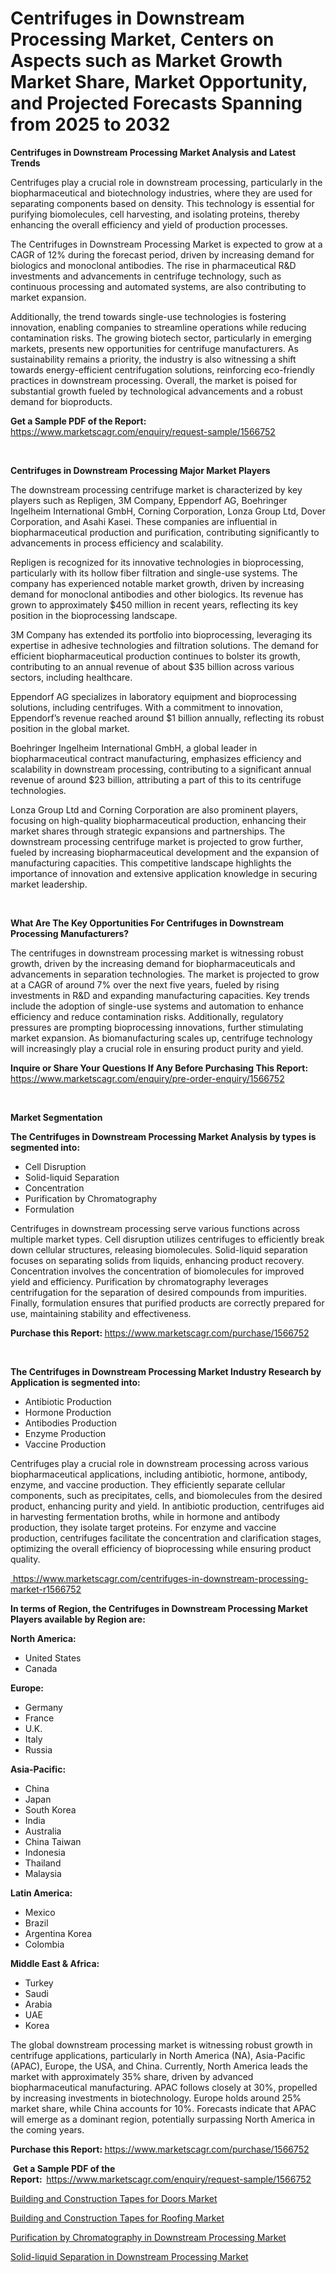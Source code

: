 <p><h1>Centrifuges in Downstream Processing Market, Centers on Aspects such as Market Growth Market Share, Market Opportunity, and Projected Forecasts Spanning from 2025 to 2032</h1></p><p><strong>Centrifuges in Downstream Processing Market Analysis and Latest Trends</strong></p>
<p><p>Centrifuges play a crucial role in downstream processing, particularly in the biopharmaceutical and biotechnology industries, where they are used for separating components based on density. This technology is essential for purifying biomolecules, cell harvesting, and isolating proteins, thereby enhancing the overall efficiency and yield of production processes. </p><p>The Centrifuges in Downstream Processing Market is expected to grow at a CAGR of 12% during the forecast period, driven by increasing demand for biologics and monoclonal antibodies. The rise in pharmaceutical R&D investments and advancements in centrifuge technology, such as continuous processing and automated systems, are also contributing to market expansion. </p><p>Additionally, the trend towards single-use technologies is fostering innovation, enabling companies to streamline operations while reducing contamination risks. The growing biotech sector, particularly in emerging markets, presents new opportunities for centrifuge manufacturers. As sustainability remains a priority, the industry is also witnessing a shift towards energy-efficient centrifugation solutions, reinforcing eco-friendly practices in downstream processing. Overall, the market is poised for substantial growth fueled by technological advancements and a robust demand for bioproducts.</p></p>
<p><strong>Get a Sample PDF of the Report:&nbsp;</strong> <a href="https://www.marketscagr.com/enquiry/request-sample/1566752?utm_campaign=2114&utm_medium=2&utm_source=Github&utm_content=ia&utm_term=22032025&utm_id=centrifuges-in-downstream-processing">https://www.marketscagr.com/enquiry/request-sample/1566752</a></p>
<p>&nbsp;</p>
<p><strong>Centrifuges in Downstream Processing Major Market Players</strong></p>
<p><p>The downstream processing centrifuge market is characterized by key players such as Repligen, 3M Company, Eppendorf AG, Boehringer Ingelheim International GmbH, Corning Corporation, Lonza Group Ltd, Dover Corporation, and Asahi Kasei. These companies are influential in biopharmaceutical production and purification, contributing significantly to advancements in process efficiency and scalability.</p><p>Repligen is recognized for its innovative technologies in bioprocessing, particularly with its hollow fiber filtration and single-use systems. The company has experienced notable market growth, driven by increasing demand for monoclonal antibodies and other biologics. Its revenue has grown to approximately $450 million in recent years, reflecting its key position in the bioprocessing landscape.</p><p>3M Company has extended its portfolio into bioprocessing, leveraging its expertise in adhesive technologies and filtration solutions. The demand for efficient biopharmaceutical production continues to bolster its growth, contributing to an annual revenue of about $35 billion across various sectors, including healthcare.</p><p>Eppendorf AG specializes in laboratory equipment and bioprocessing solutions, including centrifuges. With a commitment to innovation, Eppendorf’s revenue reached around $1 billion annually, reflecting its robust position in the global market.</p><p>Boehringer Ingelheim International GmbH, a global leader in biopharmaceutical contract manufacturing, emphasizes efficiency and scalability in downstream processing, contributing to a significant annual revenue of around $23 billion, attributing a part of this to its centrifuge technologies.</p><p>Lonza Group Ltd and Corning Corporation are also prominent players, focusing on high-quality biopharmaceutical production, enhancing their market shares through strategic expansions and partnerships. The downstream processing centrifuge market is projected to grow further, fueled by increasing biopharmaceutical development and the expansion of manufacturing capacities. This competitive landscape highlights the importance of innovation and extensive application knowledge in securing market leadership.</p></p>
<p>&nbsp;</p>
<p><strong>What Are The Key Opportunities For Centrifuges in Downstream Processing Manufacturers?</strong></p>
<p><p>The centrifuges in downstream processing market is witnessing robust growth, driven by the increasing demand for biopharmaceuticals and advancements in separation technologies. The market is projected to grow at a CAGR of around 7% over the next five years, fueled by rising investments in R&D and expanding manufacturing capacities. Key trends include the adoption of single-use systems and automation to enhance efficiency and reduce contamination risks. Additionally, regulatory pressures are prompting bioprocessing innovations, further stimulating market expansion. As biomanufacturing scales up, centrifuge technology will increasingly play a crucial role in ensuring product purity and yield.</p></p>
<p><strong>Inquire or Share Your Questions If Any Before Purchasing This Report:</strong> <a href="https://www.marketscagr.com/enquiry/pre-order-enquiry/1566752?utm_campaign=2114&utm_medium=2&utm_source=Github&utm_content=ia&utm_term=22032025&utm_id=centrifuges-in-downstream-processing">https://www.marketscagr.com/enquiry/pre-order-enquiry/1566752</a></p>
<p>&nbsp;</p>
<p><strong>Market Segmentation</strong></p>
<p><strong>The Centrifuges in Downstream Processing Market Analysis by types is segmented into:</strong></p>
<p><ul><li>Cell Disruption</li><li>Solid-liquid Separation</li><li>Concentration</li><li>Purification by Chromatography</li><li>Formulation</li></ul></p>
<p><p>Centrifuges in downstream processing serve various functions across multiple market types. Cell disruption utilizes centrifuges to efficiently break down cellular structures, releasing biomolecules. Solid-liquid separation focuses on separating solids from liquids, enhancing product recovery. Concentration involves the concentration of biomolecules for improved yield and efficiency. Purification by chromatography leverages centrifugation for the separation of desired compounds from impurities. Finally, formulation ensures that purified products are correctly prepared for use, maintaining stability and effectiveness.</p></p>
<p><strong>Purchase this Report:&nbsp;</strong><a href="https://www.marketscagr.com/purchase/1566752?utm_campaign=2114&utm_medium=2&utm_source=Github&utm_content=ia&utm_term=22032025&utm_id=centrifuges-in-downstream-processing">https://www.marketscagr.com/purchase/1566752</a></p>
<p>&nbsp;</p>
<p><strong>The Centrifuges in Downstream Processing Market Industry Research by Application is segmented into:</strong></p>
<p><ul><li>Antibiotic Production</li><li>Hormone Production</li><li>Antibodies Production</li><li>Enzyme Production</li><li>Vaccine Production</li></ul></p>
<p><p>Centrifuges play a crucial role in downstream processing across various biopharmaceutical applications, including antibiotic, hormone, antibody, enzyme, and vaccine production. They efficiently separate cellular components, such as precipitates, cells, and biomolecules from the desired product, enhancing purity and yield. In antibiotic production, centrifuges aid in harvesting fermentation broths, while in hormone and antibody production, they isolate target proteins. For enzyme and vaccine production, centrifuges facilitate the concentration and clarification stages, optimizing the overall efficiency of bioprocessing while ensuring product quality.</p></p>
<p><a href="https://www.marketscagr.com/centrifuges-in-downstream-processing-market-r1566752?utm_campaign=2114&utm_medium=2&utm_source=Github&utm_content=ia&utm_term=22032025&utm_id=centrifuges-in-downstream-processing">&nbsp;https://www.marketscagr.com/centrifuges-in-downstream-processing-market-r1566752</a></p>
<p><strong>In terms of Region, the Centrifuges in Downstream Processing Market Players available by Region are:</strong></p>
<p>
    <p> <strong> North America: </strong>
        <ul>
            <li>United States</li>
            <li>Canada</li>
        </ul>
        </p> 
    <p> <strong> Europe: </strong>
        <ul>
            <li>Germany</li>
            <li>France</li>
            <li>U.K.</li>
            <li>Italy</li>
            <li>Russia</li>
        </ul>
        </p> 
    <p> <strong> Asia-Pacific: </strong>
        <ul>
            <li>China</li>
            <li>Japan</li>
            <li>South Korea</li>
            <li>India</li>
            <li>Australia</li>
            <li>China Taiwan</li>
            <li>Indonesia</li>
            <li>Thailand</li>
            <li>Malaysia</li>
        </ul>
        </p> 
    <p> <strong> Latin America: </strong>
        <ul>
            <li>Mexico</li>
            <li>Brazil</li>
            <li>Argentina Korea</li>
            <li>Colombia</li>
        </ul>
        </p> 
    <p> <strong> Middle East & Africa: </strong>
        <ul>
            <li>Turkey</li>
            <li>Saudi</li>
            <li>Arabia</li>
            <li>UAE</li>
            <li>Korea</li>
        </ul>
    </p>
    </p>
<p><p>The global downstream processing market is witnessing robust growth in centrifuge applications, particularly in North America (NA), Asia-Pacific (APAC), Europe, the USA, and China. Currently, North America leads the market with approximately 35% share, driven by advanced biopharmaceutical manufacturing. APAC follows closely at 30%, propelled by increasing investments in biotechnology. Europe holds around 25% market share, while China accounts for 10%. Forecasts indicate that APAC will emerge as a dominant region, potentially surpassing North America in the coming years.</p></p>
<p><strong>Purchase this Report: </strong><a href="https://www.marketscagr.com/purchase/1566752?utm_campaign=2114&utm_medium=2&utm_source=Github&utm_content=ia&utm_term=22032025&utm_id=centrifuges-in-downstream-processing">https://www.marketscagr.com/purchase/1566752</a></p>
<p>&nbsp;<strong>Get a Sample PDF of the Report:&nbsp;&nbsp;</strong><a href="https://www.marketscagr.com/enquiry/request-sample/1566752?utm_campaign=2114&utm_medium=2&utm_source=Github&utm_content=ia&utm_term=22032025&utm_id=centrifuges-in-downstream-processing">https://www.marketscagr.com/enquiry/request-sample/1566752</a></p>
<p><strong></strong></p>
<p><p><a href="https://github.com/suzorfazlikb/Market-Research-Report-List-1/blob/main/building-and-construction-tapes-for-doors-market.md?utm_campaign=2114&utm_medium=2&utm_source=Github&utm_content=ia&utm_term=22032025&utm_id=centrifuges-in-downstream-processing">Building and Construction Tapes for Doors Market</a></p><p><a href="https://github.com/sionepeppess/Market-Research-Report-List-1/blob/main/building-and-construction-tapes-for-roofing-market.md?utm_campaign=2114&utm_medium=2&utm_source=Github&utm_content=ia&utm_term=22032025&utm_id=centrifuges-in-downstream-processing">Building and Construction Tapes for Roofing Market</a></p><p><a href="https://github.com/tamvrosiya/Market-Research-Report-List-6/blob/main/purification-by-chromatography-in-downstream-processing-market.md?utm_campaign=2114&utm_medium=2&utm_source=Github&utm_content=ia&utm_term=22032025&utm_id=centrifuges-in-downstream-processing">Purification by Chromatography in Downstream Processing Market</a></p><p><a href="https://github.com/pizolina/Market-Research-Report-List-7/blob/main/solid-liquid-separation-in-downstream-processing-market.md?utm_campaign=2114&utm_medium=2&utm_source=Github&utm_content=ia&utm_term=22032025&utm_id=centrifuges-in-downstream-processing">Solid-liquid Separation in Downstream Processing Market</a></p></p>